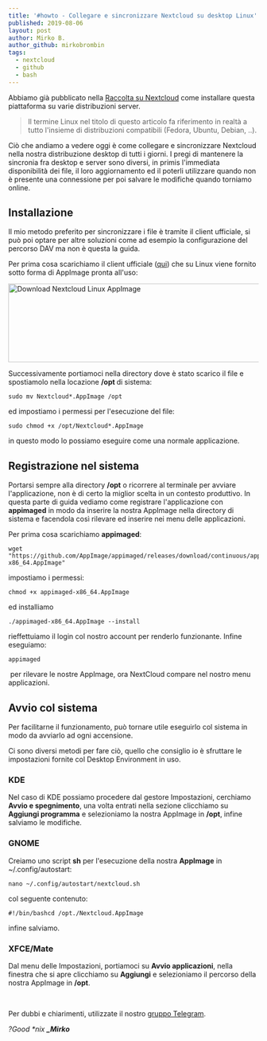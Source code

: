 ```yaml
---
title: '#howto - Collegare e sincronizzare Nextcloud su desktop Linux'
published: 2019-08-06
layout: post
author: Mirko B.
author_github: mirkobrombin
tags:
  - nextcloud  
  - github  
  - bash
---
```

<p>Abbiamo già pubblicato nella <a href="https://linuxhub.it/node/537">Raccolta su Nextcloud</a> come installare questa piattaforma su varie distribuzioni server.</p><blockquote><p>Il termine Linux nel titolo di questo articolo fa riferimento in realtà a tutto l'insieme di distribuzioni compatibili (Fedora, Ubuntu, Debian, ..).</p></blockquote><p>Ciò che andiamo a vedere oggi è come collegare e sincronizzare Nextcloud nella nostra distribuzione desktop di tutti i giorni. I pregi di mantenere la sincronia fra desktop e server sono diversi, in primis l'immediata disponibilità dei file, il loro aggiornamento ed il poterli utilizzare quando non è presente una connessione per poi salvare le modifiche quando torniamo online.</p><h2>Installazione</h2><p>Il mio metodo preferito per sincronizzare i file è tramite il client ufficiale, si può poi optare per altre soluzioni come ad esempio la configurazione del percorso DAV ma non è questa la guida.</p><p>Per prima cosa scarichiamo il client ufficiale (<a href="https://nextcloud.com/install/#install-clients">qui</a>) che su Linux viene fornito sotto forma di AppImage pronta all'uso:</p><img class=" size-full wp-image-523" alt="Download Nextcloud Linux AppImage" data-align="center" data-entity-type="file" data-entity-uuid="c4b13e66-c41c-4f61-8df8-c53b59c40e91" src="https://linuxhub.it/wordpress/wp-content/uploads/2019/08/howto_nextcloud_download_linuxhub.png" width="709" height="158" /><p>Successivamente portiamoci nella directory dove è stato scarico il file e spostiamolo nella locazione <strong>/opt </strong>di sistema:</p><pre><code>sudo mv Nextcloud*.AppImage /opt</code></pre><p>ed impostiamo i permessi per l'esecuzione del file:</p><pre><code>sudo chmod +x /opt/Nextcloud*.AppImage</code></pre><p>in questo modo lo possiamo eseguire come una normale applicazione.</p><h2>Registrazione nel sistema</h2><p>Portarsi sempre alla directory <strong>/opt</strong> o ricorrere al terminale per avviare l'applicazione, non è di certo la miglior scelta in un contesto produttivo. In questa parte di guida vediamo come registrare l'applicazione con <strong>appimaged</strong> in modo da inserire la nostra AppImage nella directory di sistema e facendola così rilevare ed inserire nei menu delle applicazioni.</p><p>Per prima cosa scarichiamo <strong>appimaged</strong>:</p><pre><code>wget "https://github.com/AppImage/appimaged/releases/download/continuous/appimaged-x86_64.AppImage"</code></pre><p>impostiamo i permessi:</p><pre><code>chmod +x appimaged-x86_64.AppImage</code></pre><p>ed installiamo</p><pre><code>./appimaged-x86_64.AppImage --install</code></pre><p>rieffettuiamo il login col nostro account per renderlo funzionante. Infine eseguiamo:</p><pre><code>appimaged</code></pre><p>&nbsp;per rilevare le nostre AppImage, ora NextCloud compare nel nostro menu applicazioni.</p><h2>Avvio col sistema</h2><p>Per facilitarne il funzionamento, può tornare utile eseguirlo col sistema in modo da avviarlo ad ogni accensione.</p><p>Ci sono diversi metodi per fare ciò, quello che consiglio io è sfruttare le impostazioni fornite col Desktop Environment in uso.</p><h3>KDE</h3><p>Nel caso di KDE possiamo procedere dal gestore Impostazioni, cerchiamo <strong>Avvio e spegnimento</strong>, una volta entrati nella sezione clicchiamo su <strong>Aggiungi programma</strong> e selezioniamo la nostra AppImage in <strong>/opt</strong>, infine salviamo le modifiche.</p><h3>GNOME</h3><p>Creiamo uno script <strong>sh</strong> per l'esecuzione della nostra <strong>AppImage</strong> in ~/.config/autostart:</p><pre><code>nano ~/.config/autostart/nextcloud.sh</code></pre><p>col seguente contenuto:</p><pre><code>#!/bin/bashcd /opt./Nextcloud.AppImage</code></pre><p>infine salviamo.</p><h3>XFCE/Mate</h3><p>Dal menu delle Impostazioni, portiamoci su <strong>Avvio applicazioni</strong>, nella finestra che si apre clicchiamo su <strong>Aggiungi</strong> e selezioniamo il percorso della nostra AppImage in <strong>/opt</strong>.</p><p>&nbsp;</p><p>Per dubbi e chiarimenti, utilizzate il nostro&nbsp;<a href="https://t.me/gentedilinux">gruppo Telegram</a>.</p><p><em>?Good *nix&nbsp;</em><strong><em>_Mirko</em></strong></p>
